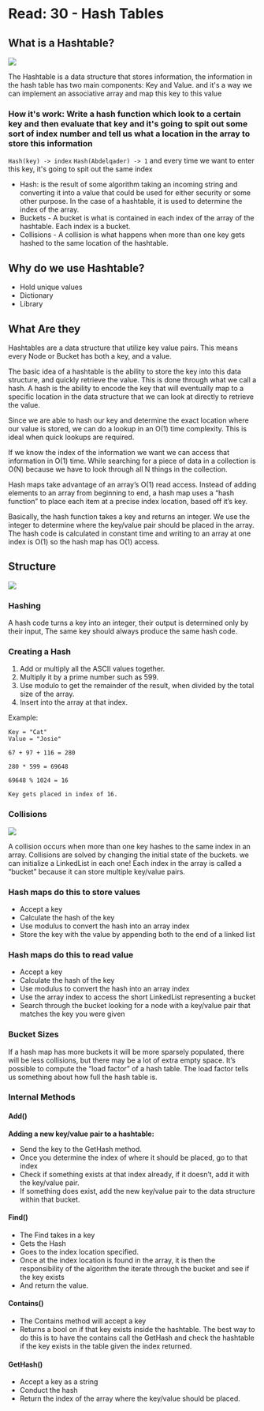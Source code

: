 # Read: 30 - Hash Tables

## What is a Hashtable?

![](https://www.uniquesoftwaredev.com/wp-content/uploads/2019/05/chaining.png)

The Hashtable is a data structure that stores information, the information in the hash table has two main components: Key and Value.
and it's a way we can implement an associative array and map this key to this value

### How it's work: Write a hash function which look to a certain key and then evaluate that key and it's going to spit out some sort of index number and tell us what a location in the array to store this information

`Hash(key) -> index`
`Hash(Abdelqader) -> 1`
and every time we want to enter this key, it's going to spit out the same index

- Hash: is the result of some algorithm taking an incoming string and converting it into a value that could be used for either security or some other purpose. In the case of a hashtable, it is used to determine the index of the array.
- Buckets - A bucket is what is contained in each index of the array of the hashtable. Each index is a bucket.
- Collisions - A collision is what happens when more than one key gets hashed to the same location of the hashtable.

## Why do we use Hashtable?

- Hold unique values
- Dictionary
- Library

## What Are they

Hashtables are a data structure that utilize key value pairs. This means every Node or Bucket has both a key, and a value.

The basic idea of a hashtable is the ability to store the key into this data structure, and quickly retrieve the value. This is done through what we call a hash. A hash is the ability to encode the key that will eventually map to a specific location in the data structure that we can look at directly to retrieve the value.

Since we are able to hash our key and determine the exact location where our value is stored, we can do a lookup in an O(1) time complexity. This is ideal when quick lookups are required.

If we know the index of the information we want we can access that information in O(1) time. While searching for a piece of data in a collection is O(N) because we have to look through all N things in the collection.

Hash maps take advantage of an array’s O(1) read access. Instead of adding elements to an array from beginning to end, a hash map uses a “hash function” to place each item at a precise index location, based off it’s key.

Basically, the hash function takes a key and returns an integer. We use the integer to determine where the key/value pair should be placed in the array. The hash code is calculated in constant time and writing to an array at one index is O(1) so the hash map has O(1) access.

## **Structure**

![](https://he-s3.s3.amazonaws.com/media/uploads/e880c21.jpg)

### Hashing

A hash code turns a key into an integer, their output is determined only by their input, The same key should always produce the same hash code.

### Creating a Hash

1. Add or multiply all the ASCII values together.
2. Multiply it by a prime number such as 599.
3. Use modulo to get the remainder of the result, when divided by the total size of the array.
4. Insert into the array at that index.

Example:

```
Key = "Cat"
Value = "Josie"

67 + 97 + 116 = 280

280 * 599 = 69648

69648 % 1024 = 16

Key gets placed in index of 16.

```

### Collisions

![](https://he-s3.s3.amazonaws.com/media/uploads/dda3e36.jpg)

A collision occurs when more than one key hashes to the same index in an array. Collisions are solved by changing the initial state of the buckets.
we can initialize a LinkedList in each one! Each index in the array is called a “bucket” because it can store multiple key/value pairs.

### Hash maps do this to store values

- Accept a key
- Calculate the hash of the key
- Use modulus to convert the hash into an array index
- Store the key with the value by appending both to the end of a linked list

### Hash maps do this to read value

- Accept a key
- Calculate the hash of the key
- Use modulus to convert the hash into an array index
- Use the array index to access the short LinkedList representing a bucket
- Search through the bucket looking for a node with a key/value pair that matches the key you were given

### Bucket Sizes

If a hash map has more buckets it will be more sparsely populated, there will be less collisions, but there may be a lot of extra empty space.
It’s possible to compute the “load factor” of a hash table. The load factor tells us something about how full the hash table is.

### Internal Methods

#### Add()

**Adding a new key/value pair to a hashtable:**

- Send the key to the GetHash method.
- Once you determine the index of where it should be placed, go to that index
- Check if something exists at that index already, if it doesn’t, add it with the key/value pair.
- If something does exist, add the new key/value pair to the data structure within that bucket.

#### Find()

- The Find takes in a key
- Gets the Hash
- Goes to the index location specified.
- Once at the index location is found in the array, it is then the responsibility of the algorithm the iterate through the bucket and see if the key exists
- And return the value.

#### Contains()

- The Contains method will accept a key
- Returns a bool on if that key exists inside the hashtable.
  The best way to do this is to have the contains call the GetHash and check the hashtable if the key exists in the table given the index returned.

#### GetHash()

- Accept a key as a string
- Conduct the hash
- Return the index of the array where the key/value should be placed.
